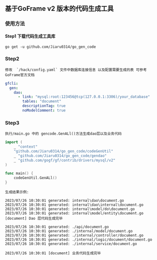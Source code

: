 ## 基于GoFrame v2 版本的代码生成工具

### 使用方法

#### Step1 下载代码生成工具库
`go get -u github.com/Jiaru0314/go_gen_code`

###  Step2
    修改  `/hack/config.yaml` 文件中数据库连接信息 以及配置需要生成的表 可参考GoFrame官方文档

```yaml
gfcli:
  gen:
    dao:
      - link: "mysql:root:123456@tcp(127.0.0.1:3306)/your_database"
        tables: "document"
        descriptionTag: true
        noModelComment: true
```

### Step3
    执行/main.go 中的 gencode.GenALl()方法生成dao层以及业务代码

```go
import (
	_ "context"
	"github.com/Jiaru0314/go_gen_code/codeGenUtil"
	_ "github.com/Jiaru0314/go_gen_code/gendao"
	_ "github.com/gogf/gf/contrib/drivers/mysql/v2"
)

func main() {
	codeGenUtil.GenALl()
}
```

    生成结果示例:
```
2023/07/26 10:30:01 generated: internal\dao\document.go
2023/07/26 10:30:01 generated: internal\dao\internal\document.go
2023/07/26 10:30:01 generated: internal\model/do\document.go
2023/07/26 10:30:01 generated: internal\model/entity\document.go
[document] Dao 层代码生成完毕

2023/07/26 10:30:01 generated: ./api/document.go
2023/07/26 10:30:01 generated: ./internal/model/document.go
2023/07/26 10:30:01 generated: ./internal/controller/document.go
2023/07/26 10:30:01 generated: ./internal/logic/document/document.go
2023/07/26 10:30:01 generated: ./internal/service/document.go

2023/07/26 10:30:01 [document] 业务代码生成完毕

```


